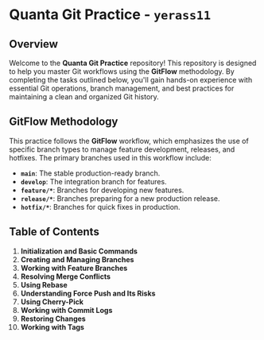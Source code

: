 # Quanta Git Practice - `yerass11`

## Overview

Welcome to the **Quanta Git Practice** repository! This repository is designed to help you master Git workflows using the **GitFlow** methodology. By completing the tasks outlined below, you'll gain hands-on experience with essential Git operations, branch management, and best practices for maintaining a clean and organized Git history.

## GitFlow Methodology

This practice follows the **GitFlow** workflow, which emphasizes the use of specific branch types to manage feature development, releases, and hotfixes. The primary branches used in this workflow include:

- **`main`**: The stable production-ready branch.
- **`develop`**: The integration branch for features.
- **`feature/*`**: Branches for developing new features.
- **`release/*`**: Branches preparing for a new production release.
- **`hotfix/*`**: Branches for quick fixes in production.

## Table of Contents

1. **Initialization and Basic Commands**
2. **Creating and Managing Branches**
3. **Working with Feature Branches**
4. **Resolving Merge Conflicts**
5. **Using Rebase**
6. **Understanding Force Push and Its Risks**
7. **Using Cherry-Pick**
8. **Working with Commit Logs**
9. **Restoring Changes**
10. **Working with Tags**


